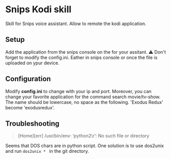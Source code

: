 # Snips Kodi skill

Skill for Snips voice assistant. Allow to remote the kodi application.

## Setup

Add the application from the snips console on the for your assitant.
:warning: Don't forget to modify the config.ini. Eather in snips console or once the file is uploaded on ypur device.

## Configuration
Modify <b>config.ini</b> to change with your ip and port. Moreover, you can change your favorite application for the command search movie/tv-show.<br>
The name should be lowercase, no space as the following. 'Exodus Redux' become 'exodusredux'.

## Troubleshooting 
> [Home][err] /usr/bin/env: ‘python2\r’: No such file or directory

Seems that DOS chars are in python script. One solution is to use dos2unix and run `dos2unix * ` in the git directory.
